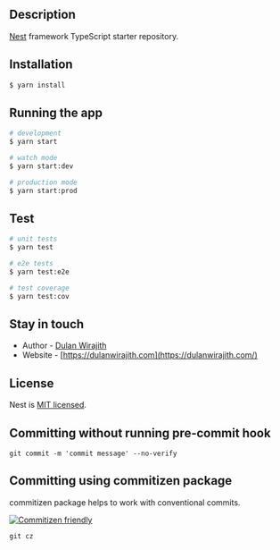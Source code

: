 
## Description

[Nest](https://github.com/nestjs/nest) framework TypeScript starter repository.

## Installation

```bash
$ yarn install
```

## Running the app

```bash
# development
$ yarn start

# watch mode
$ yarn start:dev

# production mode
$ yarn start:prod
```

## Test

```bash
# unit tests
$ yarn test

# e2e tests
$ yarn test:e2e

# test coverage
$ yarn test:cov
```

## Stay in touch

- Author - [Dulan Wirajith](https://www.linkedin.com/in/dulanwirajith/)
- Website - [https://dulanwirajith.com](https://dulanwirajith.com/)

## License

Nest is [MIT licensed](LICENSE).

## Committing without running pre-commit hook
```
git commit -m 'commit message' --no-verify
```

## Committing using commitizen package
commitizen package helps to work with conventional commits.

[![Commitizen friendly](https://img.shields.io/badge/commitizen-friendly-brightgreen.svg)](http://commitizen.github.io/cz-cli/)

```
git cz
```